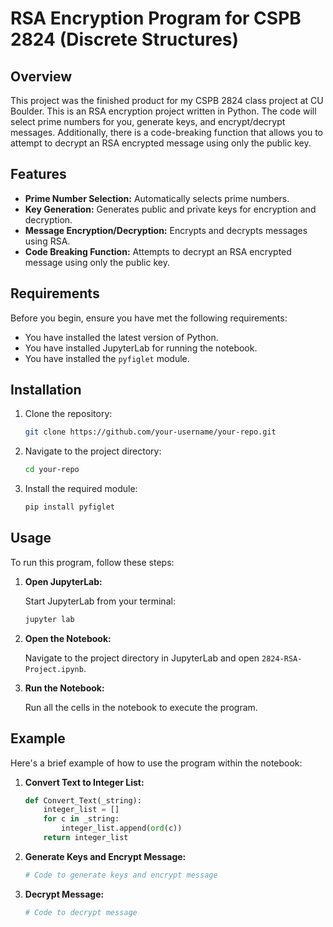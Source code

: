 # RSA Encryption Program for CSPB 2824 (Discrete Structures)

## Overview

This project was the finished product for my CSPB 2824 class project at CU Boulder. This is an RSA encryption project written in Python. The code will select prime numbers for you, generate keys, and encrypt/decrypt messages. Additionally, there is a code-breaking function that allows you to attempt to decrypt an RSA encrypted message using only the public key.

## Features

- **Prime Number Selection:** Automatically selects prime numbers.
- **Key Generation:** Generates public and private keys for encryption and decryption.
- **Message Encryption/Decryption:** Encrypts and decrypts messages using RSA.
- **Code Breaking Function:** Attempts to decrypt an RSA encrypted message using only the public key.

## Requirements

Before you begin, ensure you have met the following requirements:
- You have installed the latest version of Python.
- You have installed JupyterLab for running the notebook.
- You have installed the `pyfiglet` module.

## Installation

1. Clone the repository:
   ```sh
   git clone https://github.com/your-username/your-repo.git
   ```
2. Navigate to the project directory:
   ```sh
   cd your-repo
   ```
3. Install the required module:
   ```sh
   pip install pyfiglet
   ```

## Usage

To run this program, follow these steps:

1. **Open JupyterLab:**

   Start JupyterLab from your terminal:
   ```sh
   jupyter lab
   ```

2. **Open the Notebook:**

   Navigate to the project directory in JupyterLab and open `2824-RSA-Project.ipynb`.

3. **Run the Notebook:**

   Run all the cells in the notebook to execute the program.

## Example

Here's a brief example of how to use the program within the notebook:

1. **Convert Text to Integer List:**
   ```python
   def Convert_Text(_string):
       integer_list = []
       for c in _string:
           integer_list.append(ord(c))
       return integer_list
   ```

2. **Generate Keys and Encrypt Message:**
   ```python
   # Code to generate keys and encrypt message
   ```

3. **Decrypt Message:**
   ```python
   # Code to decrypt message
   ```
